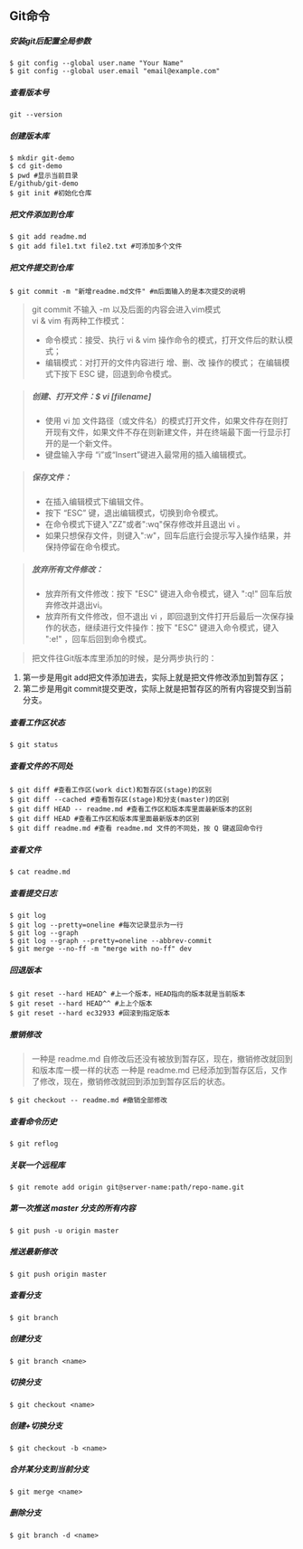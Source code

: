 ## Git命令

##### 安装git后配置全局参数
```
$ git config --global user.name "Your Name"
$ git config --global user.email "email@example.com"
```

##### 查看版本号
```
git --version
```

##### 创建版本库
```
$ mkdir git-demo
$ cd git-demo
$ pwd #显示当前目录
E/github/git-demo
$ git init #初始化仓库
```

##### 把文件添加到仓库
```
$ git add readme.md
$ git add file1.txt file2.txt #可添加多个文件
```

##### 把文件提交到仓库
```
$ git commit -m "新增readme.md文件" #m后面输入的是本次提交的说明
```

> git commit 不输入 -m 以及后面的内容会进入vim模式 <br/>
> vi & vim 有两种工作模式：
> + 命令模式：接受、执行 vi & vim 操作命令的模式，打开文件后的默认模式；
> + 编辑模式：对打开的文件内容进行 增、删、改 操作的模式； 在编辑模式下按下 ESC 键，回退到命令模式。

> ##### 创建、打开文件：$ vi [filename]
> + 使用 vi 加 文件路径（或文件名）的模式打开文件，如果文件存在则打开现有文件，如果文件不存在则新建文件，并在终端最下面一行显示打开的是一个新文件。
> + 键盘输入字母 “i”或“Insert”键进入最常用的插入编辑模式。

> ##### 保存文件：
> + 在插入编辑模式下编辑文件。
> + 按下 “ESC” 键，退出编辑模式，切换到命令模式。
> + 在命令模式下键入"ZZ"或者":wq"保存修改并且退出 vi 。
> + 如果只想保存文件，则键入":w"，回车后底行会提示写入操作结果，并保持停留在命令模式。

> ##### 放弃所有文件修改：
> + 放弃所有文件修改：按下 "ESC" 键进入命令模式，键入 ":q!" 回车后放弃修改并退出vi。
> + 放弃所有文件修改，但不退出 vi ，即回退到文件打开后最后一次保存操作的状态，继续进行文件操作：按下 "ESC" 键进入命令模式，键入 ":e!" ，回车后回到命令模式。
 
> 把文件往Git版本库里添加的时候，是分两步执行的：
<ol>
    <li>第一步是用git add把文件添加进去，实际上就是把文件修改添加到暂存区；</li>
    <li>第二步是用git commit提交更改，实际上就是把暂存区的所有内容提交到当前分支。</li>
</ol>

##### 查看工作区状态
```
$ git status
```

##### 查看文件的不同处
```
$ git diff #查看工作区(work dict)和暂存区(stage)的区别
$ git diff --cached #查看暂存区(stage)和分支(master)的区别
$ git diff HEAD -- readme.md #查看工作区和版本库里面最新版本的区别
$ git diff HEAD #查看工作区和版本库里面最新版本的区别
$ git diff readme.md #查看 readme.md 文件的不同处，按 Q 键返回命令行
```

##### 查看文件
```
$ cat readme.md
```

##### 查看提交日志
```
$ git log
$ git log --pretty=oneline #每次记录显示为一行
$ git log --graph
$ git log --graph --pretty=oneline --abbrev-commit
$ git merge --no-ff -m "merge with no-ff" dev
```

##### 回退版本
```
$ git reset --hard HEAD^ #上一个版本，HEAD指向的版本就是当前版本
$ git reset --hard HEAD^^ #上上个版本
$ git reset --hard ec32933 #回滚到指定版本
```

##### 撤销修改
>一种是 readme.md 自修改后还没有被放到暂存区，现在，撤销修改就回到和版本库一模一样的状态
>一种是 readme.md 已经添加到暂存区后，又作了修改，现在，撤销修改就回到添加到暂存区后的状态。
```
$ git checkout -- readme.md #撤销全部修改
```


##### 查看命令历史
```
$ git reflog
```

##### 关联一个远程库
```
$ git remote add origin git@server-name:path/repo-name.git
```

##### 第一次推送 master 分支的所有内容
```
$ git push -u origin master
```

##### 推送最新修改
```
$ git push origin master
```


##### 查看分支
```
$ git branch
```

##### 创建分支
```
$ git branch <name>
```

##### 切换分支
```
$ git checkout <name>
```

##### 创建+切换分支
```
$ git checkout -b <name>
```

##### 合并某分支到当前分支
```
$ git merge <name>
```

##### 删除分支
```
$ git branch -d <name>
```